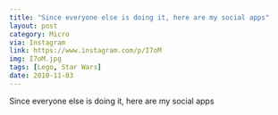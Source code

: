 ```yaml
---
title: "Since everyone else is doing it, here are my social apps"
layout: post
category: Micro
via: Instagram
link: https://www.instagram.com/p/I7oM
img: I7oM.jpg
tags: [Lego, Star Wars]
date: 2010-11-03
---
```

Since everyone else is doing it, here are my social apps